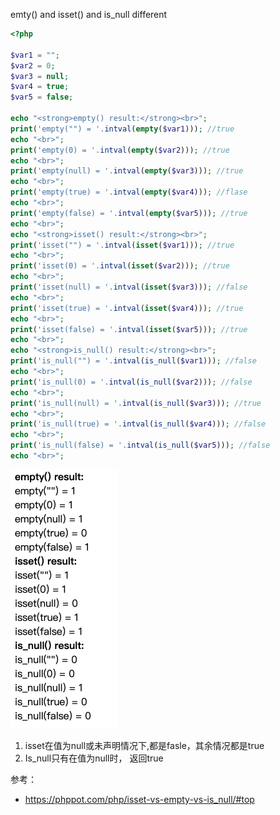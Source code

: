 emty() and isset() and is_null different

```php
<?php

$var1 = "";
$var2 = 0;
$var3 = null;
$var4 = true;
$var5 = false;

echo "<strong>empty() result:</strong><br>";
print('empty("") = '.intval(empty($var1))); //true
echo "<br>";
print('empty(0) = '.intval(empty($var2))); //true
echo "<br>";
print('empty(null) = '.intval(empty($var3))); //true
echo "<br>";
print('empty(true) = '.intval(empty($var4))); //flase
echo "<br>";
print('empty(false) = '.intval(empty($var5))); //true
echo "<br>";
echo "<strong>isset() result:</strong><br>";
print('isset("") = '.intval(isset($var1))); //true
echo "<br>";
print('isset(0) = '.intval(isset($var2))); //true
echo "<br>";
print('isset(null) = '.intval(isset($var3))); //false
echo "<br>";
print('isset(true) = '.intval(isset($var4))); //true
echo "<br>";
print('isset(false) = '.intval(isset($var5))); //true
echo "<br>";
echo "<strong>is_null() result:</strong><br>";
print('is_null("") = '.intval(is_null($var1))); //false
echo "<br>";
print('is_null(0) = '.intval(is_null($var2))); //false
echo "<br>";
print('is_null(null) = '.intval(is_null($var3))); //true
echo "<br>";
print('is_null(true) = '.intval(is_null($var4))); //false
echo "<br>";
print('is_null(false) = '.intval(is_null($var5))); //false
echo "<br>";
```

<img src="assets/image-20220506235248506.png" alt="image-20220506235248506" style="margin-left:0px; zoom:50%;" />

1. isset在值为null或未声明情况下,都是fasle，其余情况都是true
2. Is_null只有在值为null时， 返回true

参考：

- https://phppot.com/php/isset-vs-empty-vs-is_null/#top